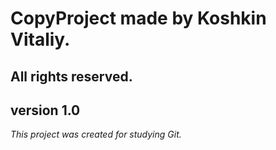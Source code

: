 # CopyProject made by Koshkin Vitaliy.
## All rights reserved.

## version 1.0

*This project was created for studying Git.*
